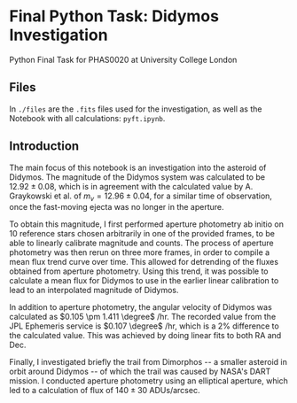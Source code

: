 # Final Python Task: Didymos Investigation

Python Final Task for PHAS0020 at University College London

## Files
In `./files` are the `.fits` files used for the investigation, as well as the Notebook with all calculations: `pyft.ipynb`.

## Introduction
The main focus of this notebook is an investigation into the asteroid of Didymos. The magnitude of the Didymos system was calculated to be $12.92 \pm 0.08$, which is in agreement with the calculated value by A. Graykowski et al. of $m_v = 12.96 \pm 0.04$, for a similar time of observation, once the fast-moving ejecta was no longer in the aperture.

To obtain this magnitude, I first performed aperture photometry ab initio on 10 reference stars chosen arbitrarily in one of the provided frames, to be able to linearly calibrate magnitude and counts. The process of aperture photometry was then rerun on three more frames, in order to compile a mean flux trend curve over time. This allowed for detrending of the fluxes obtained from aperture photometry. Using this trend, it was possible to calculate a mean flux for Didymos to use in the earlier linear calibration to lead to an interpolated magnitude of Didymos.

In addition to aperture photometry, the angular velocity of Didymos was calculated as $0.105 \pm 1.411 \degree$ /hr. The recorded value from the JPL Ephemeris service is $0.107 \degree$ /hr, which is a 2% difference to the calculated value. This was achieved by doing linear fits to both RA and Dec.

Finally, I investigated briefly the trail from Dimorphos -- a smaller asteroid in orbit around Didymos -- of which the trail was caused by NASA's DART mission. I conducted aperture photometry using an elliptical aperture, which led to a calculation of flux of $140 \pm 30$ ADUs/arcsec.

